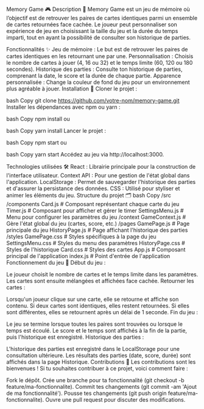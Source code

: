 Memory Game 🎮
Description 📖
Memory Game est un jeu de mémoire où l’objectif est de retrouver les paires de cartes identiques parmi un ensemble de cartes retournées face cachée. Le joueur peut personnaliser son expérience de jeu en choisissant la taille du jeu et la durée du temps imparti, tout en ayant la possibilité de consulter son historique de parties.

Fonctionnalités ✨
Jeu de mémoire : Le but est de retrouver les paires de cartes identiques en les retournant une par une.
Personnalisation : Choisis le nombre de cartes à jouer (4, 16 ou 32) et le temps limite (60, 120 ou 180 secondes).
Historique des parties : Consulte ton historique de parties, comprenant la date, le score et la durée de chaque partie.
Apparence personnalisée : Change la couleur de fond du jeu pour un environnement plus agréable à jouer.
Installation 🚀
Cloner le projet :

bash
Copy
git clone https://github.com/votre-nom/memory-game.git
Installer les dépendances avec npm ou yarn :

bash
Copy
npm install
ou

bash
Copy
yarn install
Lancer le projet :

bash
Copy
npm start
ou

bash
Copy
yarn start
Accédez au jeu via http://localhost:3000.

Technologies utilisées 🛠️
React : Librairie principale pour la construction de l'interface utilisateur.
Context API : Pour une gestion de l'état global dans l'application.
LocalStorage : Permet de sauvegarder l'historique des parties et d'assurer la persistance des données.
CSS : Utilisé pour styliser et animer les éléments du jeu.
Structure du projet 🗂️
bash
Copy
/src
/components
Card.js # Composant représentant chaque carte du jeu
Timer.js # Composant pour afficher et gérer le timer
SettingsMenu.js # Menu pour configurer les paramètres du jeu
/context
GameContext.js # Gère l'état global du jeu (cartes, score, etc.)
/pages
GamePage.js # Page principale du jeu
HistoryPage.js # Page affichant l'historique des parties
/styles
GamePage.css # Styles spécifiques à la page du jeu
SettingsMenu.css # Styles du menu des paramètres
HistoryPage.css # Styles de l'historique
Card.css # Styles des cartes
App.js # Composant principal de l'application
index.js # Point d'entrée de l'application
Fonctionnement du jeu 🎲
Début du jeu :

Le joueur choisit le nombre de cartes et le temps limite dans les paramètres.
Les cartes sont ensuite mélangées et affichées face cachée.
Retourner les cartes :

Lorsqu'un joueur clique sur une carte, elle se retourne et affiche son contenu.
Si deux cartes sont identiques, elles restent retournées.
Si elles sont différentes, elles se retournent après un délai de 1 seconde.
Fin du jeu :

Le jeu se termine lorsque toutes les paires sont trouvées ou lorsque le temps est écoulé.
Le score et le temps sont affichés à la fin de la partie, puis l'historique est enregistré.
Historique des parties :

L'historique des parties est enregistré dans le LocalStorage pour une consultation ultérieure.
Les résultats des parties (date, score, durée) sont affichés dans la page Historique.
Contributions 💪
Les contributions sont les bienvenues ! Si tu souhaites contribuer à ce projet, voici comment faire :

Fork le dépôt.
Crée une branche pour ta fonctionnalité (git checkout -b feature/ma-fonctionnalite).
Commit tes changements (git commit -am 'Ajout de ma fonctionnalité').
Pousse tes changements (git push origin feature/ma-fonctionnalite).
Ouvre une pull request pour discuter des modifications.
